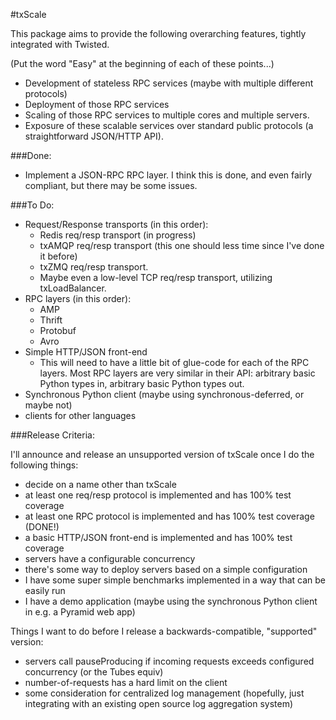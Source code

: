 #txScale

This package aims to provide the following overarching features, tightly
integrated with Twisted.

  (Put the word "Easy" at the beginning of each of these points...)

  * Development of stateless RPC services (maybe with multiple different protocols)
  * Deployment of those RPC services
  * Scaling of those RPC services to multiple cores and multiple servers.
  * Exposure of these scalable services over standard public protocols
    (a straightforward JSON/HTTP API).


###Done:

* Implement a JSON-RPC RPC layer. I think this is done, and even fairly compliant, but there may
  be some issues.

###To Do:

* Request/Response transports (in this order):
  * Redis req/resp transport (in progress)
  * txAMQP req/resp transport (this one should less time since I've done it before)
  * txZMQ req/resp transport.
  * Maybe even a low-level TCP req/resp transport, utilizing txLoadBalancer.
* RPC layers (in this order):
  * AMP
  * Thrift
  * Protobuf
  * Avro
* Simple HTTP/JSON front-end
  * This will need to have a little bit of glue-code for each of the RPC layers. Most RPC layers
    are very similar in their API: arbitrary basic Python types in, arbitrary basic Python types
    out.
* Synchronous Python client (maybe using synchronous-deferred, or maybe not)
* clients for other languages


###Release Criteria:

I'll announce and release an unsupported version of txScale once I do the following things:

* decide on a name other than txScale
* at least one req/resp protocol is implemented and has 100% test coverage
* at least one RPC protocol is implemented and has 100% test coverage (DONE!)
* a basic HTTP/JSON front-end is implemented and has 100% test coverage
* servers have a configurable concurrency
* there's some way to deploy servers based on a simple configuration
* I have some super simple benchmarks implemented in a way that can be easily run
* I have a demo application (maybe using the synchronous Python client in e.g. a Pyramid web app)

Things I want to do before I release a backwards-compatible, "supported" version:

* servers call pauseProducing if incoming requests exceeds configured concurrency
  (or the Tubes equiv)
* number-of-requests has a hard limit on the client
* some consideration for centralized log management (hopefully, just integrating with an existing
  open source log aggregation system)